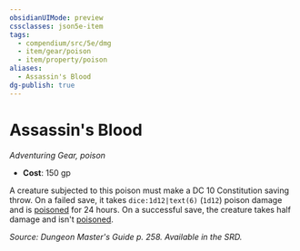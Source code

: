 ```yaml
---
obsidianUIMode: preview
cssclasses: json5e-item
tags:
  - compendium/src/5e/dmg
  - item/gear/poison
  - item/property/poison
aliases:
  - Assassin's Blood
dg-publish: true
---
```

# Assassin's Blood
*Adventuring Gear, poison*  

- **Cost**: 150 gp

A creature subjected to this poison must make a DC 10 Constitution saving throw. On a failed save, it takes `dice:1d12|text(6)` (`1d12`) poison damage and is [poisoned](/3-Mechanics/CLI/rules/conditions.md#poisoned) for 24 hours. On a successful save, the creature takes half damage and isn't [poisoned](/3-Mechanics/CLI/rules/conditions.md#poisoned).

*Source: Dungeon Master's Guide p. 258. Available in the SRD.*